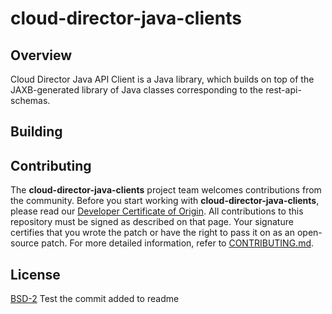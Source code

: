 # cloud-director-java-clients

## Overview

Cloud Director Java API Client is a Java library, which builds on top of the JAXB-generated library of Java classes corresponding to the rest-api-schemas. 

## Building

## Contributing

The **cloud-director-java-clients** project team welcomes contributions from the community. Before you start working with **cloud-director-java-clients**, please read our [Developer Certificate of Origin](https://cla.vmware.com/dco). All contributions to this repository must be signed as described on that page. Your signature certifies that you wrote the patch or have the right to pass it on as an open-source patch. For more detailed information, refer to [CONTRIBUTING.md](CONTRIBUTING.md).

## License

[BSD-2](LICENSE.txt)
Test the commit added to readme

